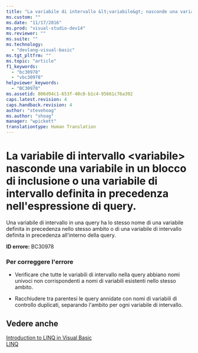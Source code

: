 ```yaml
---
title: "La variabile di intervallo &lt;variabile&gt; nasconde una variabile in un blocco di inclusione o una variabile di intervallo definita in precedenza nell&#39;espressione di query. | Microsoft Docs"
ms.custom: ""
ms.date: "11/17/2016"
ms.prod: "visual-studio-dev14"
ms.reviewer: ""
ms.suite: ""
ms.technology: 
  - "devlang-visual-basic"
ms.tgt_pltfrm: ""
ms.topic: "article"
f1_keywords: 
  - "bc30978"
  - "vbc30978"
helpviewer_keywords: 
  - "BC30978"
ms.assetid: 806d94c1-653f-40c0-b1c4-95661c76a392
caps.latest.revision: 4
caps.handback.revision: 4
author: "stevehoag"
ms.author: "shoag"
manager: "wpickett"
translationtype: Human Translation
---
```

# La variabile di intervallo &lt;variabile&gt; nasconde una variabile in un blocco di inclusione o una variabile di intervallo definita in precedenza nell&#39;espressione di query.
Una variabile di intervallo in una query ha lo stesso nome di una variabile definita in precedenza nello stesso ambito o di una variabile di intervallo definita in precedenza all'interno della query.  
  
 **ID errore:** BC30978  
  
### Per correggere l'errore  
  
-   Verificare che tutte le variabili di intervallo nella query abbiano nomi univoci non corrispondenti a nomi di variabili esistenti nello stesso ambito.  
  
-   Racchiudere tra parentesi le query annidate con nomi di variabili di controllo duplicati, separando l'ambito per ogni variabile di intervallo.  
  
## Vedere anche  
 [Introduction to LINQ in Visual Basic](../../visual-basic/programming-guide/language-features/linq/introduction-to-linq.md)   
 [LINQ](../../visual-basic/programming-guide/language-features/linq/index.md)